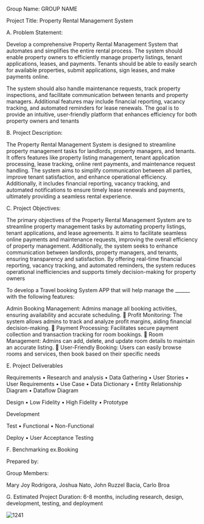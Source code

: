 

Group Name: GROUP NAME

Project Title: Property Rental Management System 

A. Problem Statement:

Develop a comprehensive Property Rental Management System that automates and simplifies the entire rental process. The system should enable property owners to efficiently manage property listings, tenant applications, leases, and payments. Tenants should be able to easily search for available properties, submit applications, sign leases, and make payments online. 

The system should also handle maintenance requests, track property inspections, and facilitate communication between tenants and property managers. Additional features may include financial reporting, vacancy tracking, and automated reminders for lease renewals. The goal is to provide an intuitive, user-friendly platform that enhances efficiency for both property owners and tenants

B. Project Description:

The Property Rental Management System is designed to streamline property management tasks for landlords, property managers, and tenants. It offers features like property listing management, tenant application processing, lease tracking, online rent payments, and maintenance request handling. The system aims to simplify communication between all parties, improve tenant satisfaction, and enhance operational efficiency. Additionally, it includes financial reporting, vacancy tracking, and automated notifications to ensure timely lease renewals and payments, ultimately providing a seamless rental experience.

C. Project Objectives:

The primary objectives of the Property Rental Management System are to streamline property management tasks by automating property listings, tenant applications, and lease agreements. It aims to facilitate seamless online payments and maintenance requests, improving the overall efficiency of property management. Additionally, the system seeks to enhance communication between landlords, property managers, and tenants, ensuring transparency and satisfaction. By offering real-time financial reporting, vacancy tracking, and automated reminders, the system reduces operational inefficiencies and supports timely decision-making for property owners

To develop a Travel booking System APP that will help manage the ______ with the following features:

Admin Booking Management:
Admins manage all booking activities, ensuring availability and accurate scheduling.
 Profit Monitoring:
The system allows admins to track and analyze profit margins, aiding financial decision-making.
 Payment Processing:
Facilitates secure payment collection and transaction tracking for room bookings.
 Room Management:
Admins can add, delete, and update room details to maintain an accurate listing.
 User-Friendly Booking:
Users can easily browse rooms and services, then book based on their specific needs

E. Project Deliverables

Requirements • Research and analysis • Data Gathering • User Stories • User Requirements • Use Case • Data Dictionary • Entity Relationship Diagram • Dataflow Diagram

Design • Low Fidelity • High Fidelity • Prototype

Development

Test • Functional • Non-Functional

Deploy • User Acceptance Testing 

F. Benchmarking
ex.Booking 

Prepared by:

Group Members:

Mary Joy Rodrigora, Joshua Nato, John Ruzzel Bacia, Carlo Broa

G. Estimated Project Duration: 6-8 months, including research, design, development, testing, and deployment


![1241](https://github.com/user-attachments/assets/187346c1-296e-4505-a417-e87c60ac6ba5)

